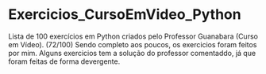 # Exercicios_CursoEmVideo_Python
Lista de 100 exercícios em Python criados pelo Professor Guanabara (Curso em Vídeo).
(72/100)
Sendo completo aos poucos, os exercicios foram feitos por mim. Alguns exercicios tem a solução do professor comentaddo, já que foram feitas de forma devergente.
